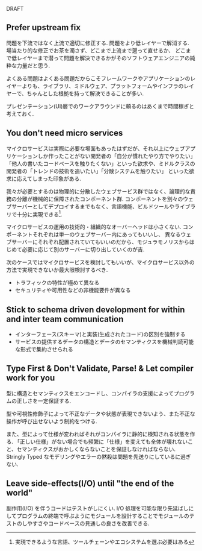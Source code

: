 DRAFT

## Prefer upstream fix

問題を下流ではなく上流で適切に修正する. 問題をより低レイヤーで解消する. 場当たり的な修正でお茶を濁さず、どこまで上流まで遡って直せるか、
どこまで低レイヤーまで潜って問題を解決できるかがそのソフトウェアエンジニアの純粋な力量だと思う.

よくある問題はよくある問題だからこそフレームワークやアプリケーションのレイヤーよりも、ライブラリ、ミドルウェア、プラットフォームやインフラのレイヤーで、ちゃんとした根拠を持って解決できることが多い.

プレゼンテーション(UI)層でのワークアラウンドに頼るのはあくまで時間稼ぎと考えておく.

## You don't need micro services

マイクロサービスは実際に必要な場面もあったはずだが、それ以上にウェブアプリケーションしか作ったことがない開発者の「自分が慣れたやり方でやりたい」
「他人の書いたコードベースを触りたくない」といった欲求や、ミドルクラスの開発者の「トレンドの技術を追いたい」「分散システムを触りたい」
といった欲求に応えてしまった印象がある.

我々が必要とするのは物理的に分散したウェブサービス群ではなく、論理的な責務の分離が機械的に保障されたコンポーネント群.
コンポーネントを別々のウェブサーバーとしてデプロイするまでもなく、言語機能、ビルドツールやライブラリで十分に実現できる[^1].

[^1]: 実現できるような言語、ツールチェーンやエコシステムを選ぶ必要はある

マイクロサービスの運用の技術的・組織的なオーバーヘッドは小さくない. コンポーネントそれぞれは単一のウェブサーバー内にあってもいいし、
異なるウェブサーバーにそれぞれ配置されていてもいいのだから、モジュラモノリスからはじめて必要に応じて別のサーバーに切り出していくのが吉.

次のケースではマイクロサービスを検討してもいいが、マイクロサービス以外の方法で実現できないか最大限検討するべき.

- トラフィックの特性が極めて異なる
- セキュリティや可用性などの非機能要件が異なる

## Stick to schema driven development for within and inter team communication 

- インターフェース(スキーマ)と実装(生成されたコード)の区別を強制する
- サービスの提供するデータの構造とデータのセマンティクスを機械判読可能な形式で集約させられる

## Type First &  Don't Validate, Parse! & Let compiler work for you

型に構造とセマンティクスをエンコードし、コンパイラの支援によってプログラムの正しさを一定保証する.

型や可視性修飾子によって不正なデータや状態が表現できないよう、また不正な操作が呼び出せないよう制約をつける.

また、型によって仕様が変わればそれがコンパイラに静的に検知される状態を作る.
「正しい仕様」がない場合でも頻繁に「仕様」を変えても全体が壊れないこと、セマンティクスがおかしくならないことを保証しなければならない.
Stringly Typed なモデリングやエラーの黙殺は問題を先送りにしているに過ぎない.

## Leave side-effects(I/O) until "the end of the world"

副作用(I/O) を伴うコードはテストがしにくい.
I/O 処理を可能な限り先延ばしにしてプログラムの終端で呼ぶようにモジュールを設計することでモジュールのテストのしやすさやコードベースの見通しの良さを改善できる.
